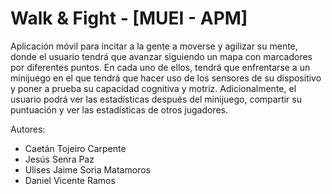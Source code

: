 # Walk & Fight - [MUEI - APM]

Aplicación móvil para incitar a la gente a moverse y agilizar su mente, donde el usuario tendrá que avanzar siguiendo un mapa con marcadores por diferentes puntos. En cada uno de ellos, tendrá que enfrentarse a un minijuego en el que tendrá que hacer uso de los sensores de su dispositivo y poner a prueba su capacidad cognitiva y motriz. Adicionalmente, el usuario podrá ver las estadísticas después del minijuego, compartir su puntuación y ver las estadísticas de otros jugadores.

Autores:
* Caetán Tojeiro Carpente
* Jesús Senra Paz
* Ulises Jaime Soria Matamoros
* Daniel Vicente Ramos
